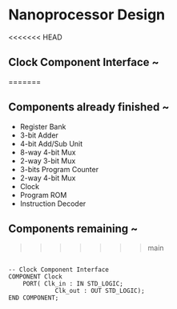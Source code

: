 # Nanoprocessor Design

<<<<<<< HEAD
<h2>Clock Component Interface ~</h2>
=======
<h2>Components already finished ~</h2>
<ul>
<li>Register Bank</li>
<li>3-bit Adder</li>
<li>4-bit Add/Sub Unit</li>
<li>8-way 4-bit Mux</li>
<li>2-way 3-bit Mux</li>
<li>3-bits Program Counter<br></li>
<li>2-way 4-bit Mux</li>
<li>Clock</li>
<li>Program ROM</li>
 <li>Instruction Decoder</li>
</ul>

<h2>Components remaining ~</h2> 
<ul>
  
</ul>

>>>>>>> main

<pre>
<code>
-- Clock Component Interface
COMPONENT Clock
    PORT( Clk_in : IN STD_LOGIC;
             Clk_out : OUT STD_LOGIC);
END COMPONENT; 
</code>
</pre>